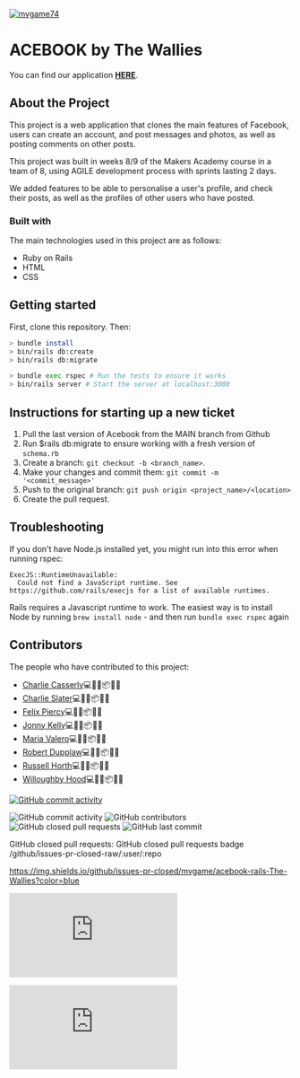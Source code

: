 [![mvgame74](https://circleci.com/gh/mvgame74/acebook-rails-The-Wallies.svg?style=svg&circle-token=692d9c4c326e8e079500a081b14042d7f4f35637)](https://circleci.com/gh/mvgame74/acebook-rails-The-Wallies)

# ACEBOOK by The Wallies

You can find our application **[HERE](https://aqueous-harbor-18057.herokuapp.com/posts)**.


## About the Project 

This project is a web application that clones the main features of Facebook, users can create an account, and post messages and photos, as well as posting comments on other posts.

This project was built in weeks 8/9 of the Makers Academy course in a team of 8, using AGILE development process with sprints lasting 2 days.

We added features to be able to personalise a user's profile, and check their posts, as well as the profiles of other users who have posted.

### Built with

The main technologies used in this project are as follows:

* Ruby on Rails
* HTML
* CSS

## Getting started

First, clone this repository. Then:

```bash
> bundle install
> bin/rails db:create
> bin/rails db:migrate

> bundle exec rspec # Run the tests to ensure it works
> bin/rails server # Start the server at localhost:3000
```

## Instructions for starting up a new ticket


1. Pull the last version of Acebook from the MAIN branch from Github
2. Run $rails db:migrate to ensure working with a fresh version of `schema.rb`
2. Create a branch: `git checkout -b <branch_name>`.
3. Make your changes and commit them: `git commit -m '<commit_message>'`
4. Push to the original branch: `git push origin <project_name>/<location>`
5. Create the pull request.


## Troubleshooting

If you don't have Node.js installed yet, you might run into this error when running rspec:

```
ExecJS::RuntimeUnavailable:
  Could not find a JavaScript runtime. See https://github.com/rails/execjs for a list of available runtimes.
 ```

Rails requires a Javascript runtime to work. The easiest way is to install Node by running `brew install node` - and then run `bundle exec rspec` again

## Contributors

The people who have contributed to this project:

* [Charlie Casserly](https://github.com/charlie-casserly)💻🔣📖📦👀📓
* [Charlie Slater](https://github.com/cms718)💻🔣📖📦👀📓
* [Felix Piercy](https://github.com/fel1xp)💻🔣📖📦👀📓
* [Jonny Kelly](https://github.com/JD-Kelly)💻🔣📖📦👀📓
* [Maria Valero](https://github.com/mvgame74)💻🔣📖📦👀📓
* [Robert Dupplaw](https://github.com/rdupplaw)💻🔣📖📦👀📓
* [Russell Horth](https://github.com/russell-h)💻🔣📖📦👀📓
* [Willoughby Hood](https://github.com/Wh3g)💻🔣📖📦👀📓



[![GitHub commit activity](https://github-readme-stats.vercel.app/api?username=mvgame)](https://github.com/mvgame74/acebook-rails-The-Wallies)


![GitHub commit activity](https://img.shields.io/github/commit-activity/y/mvgame/acebook-rails-The-Wallies?color=pink)
![GitHub contributors](/github/:variant/:user/:repo)
![GitHub closed pull requests](https://img.shields.io/github/issues-pr-closed/mvgame74/acebook-rails-The-Wallies?color=blue)
![GitHub last commit](/github/last-commit/:user/:repo/:branch)


GitHub closed pull requests:	GitHub closed pull requests badge	/github/issues-pr-closed-raw/:user/:repo

https://img.shields.io/github/issues-pr-closed/mvgame/acebook-rails-The-Wallies?color=blue


![GitHub forks](https://img.shields.io/github/forks/scottydocs/README-template.md?style=social)


![GitHub forks](https://img.shields.io/github/forks/mvgame74/acebook-rails-The-Wallies/README-template.md?style=social)

